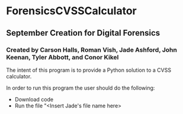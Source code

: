 # ForensicsCVSSCalculator

## September Creation for Digital Forensics

### Created by Carson Halls, Roman Vish, Jade Ashford, John Keenan, Tyler Abbott, and Conor Kikel

The intent of this program is to provide a Python solution to a CVSS calculator.

In order to run this program the user should do the following:

- Download code
- Run the file "<Insert Jade's file name here>
